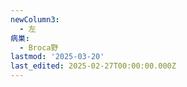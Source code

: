 ```yaml
---
newColumn3:
  - 左
病巣:
  - Broca野
lastmod: '2025-03-20'
last_edited: 2025-02-27T00:00:00.000Z
---
```



